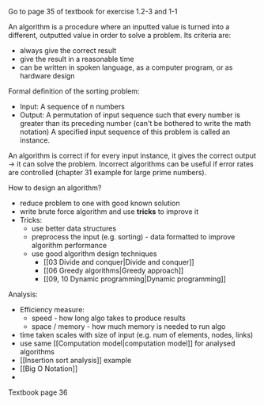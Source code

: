 Go to page 35 of textbook for exercise 1.2-3 and 1-1

An algorithm is a procedure where an inputted value is turned into a different, outputted value in order to solve a problem. Its criteria are:
- always give the correct result
- give the result in a reasonable time
- can be written in spoken language, as a computer program, or as hardware design

Formal definition of the sorting problem:
- Input: A sequence of n numbers
- Output: A permutation of input sequence such that every number is greater than its preceding number (can't be bothered to write the math notation)
A specified input sequence of this problem is called an instance.

An algorithm is correct if for every input instance, it gives the correct output -> it can solve the problem. Incorrect algorithms can be useful if error rates are controlled (chapter 31 example for large prime numbers).

How to design an algorithm?
- reduce problem to one with good known solution
- write brute force algorithm and use **tricks** to improve it
- Tricks:
	- use better data structures
	- preprocess the input (e.g. sorting) - data formatted to improve algorithm performance
	- use good algorithm design techniques
		- [[03 Divide and conquer|Divide and conquer]]
		- [[06 Greedy algorithms|Greedy approach]]
		- [[09, 10 Dynamic programming|Dynamic programming]]

Analysis:
- Efficiency measure:
	- speed - how long algo takes to produce results
	- space / memory - how much memory is needed to run algo
- time taken scales with size of input (e.g. num of elements, nodes, links)
- use same [[Computation model|computation model]] for analysed algorithms
- [[Insertion sort analysis]] example
- [[Big O Notation]]
- 


Textbook page 36